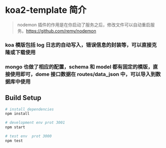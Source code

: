 # koa2-template 简介

> nodemon 插件的作用是在你启动了服务之后，修改文件可以自动重启服务。https://github.com/remy/nodemon

### koa 模版包括 log 日志的自动写入，错误信息的封装等，可以直接克隆或下载使用

### mongo 也做了相应的配置，schema 和 model 都有固定的模版，直接使用即可，dome 接口数据在 routes/data_json 中，可以导入到数据库中使用

## Build Setup

```bash
# install dependencies
npm install

# development env prot 3001
npm start

# test env  prot 3000
npm test

```
